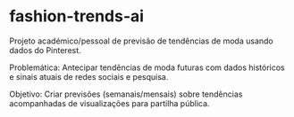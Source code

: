 # fashion-trends-ai
Projeto académico/pessoal de previsão de tendências de moda usando dados do Pinterest.

Problemática: Antecipar tendências de moda futuras com dados históricos e sinais atuais de redes sociais e pesquisa.

Objetivo: Criar previsões (semanais/mensais) sobre tendências acompanhadas de visualizações para partilha pública.

